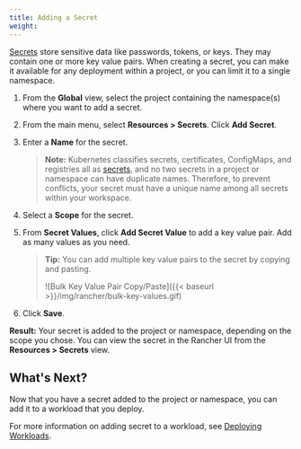 ```yaml
---
title: Adding a Secret
weight: 
---
```


[Secrets](https://kubernetes.io/docs/concepts/configuration/secret/#overview-of-secrets) store sensitive data like passwords, tokens, or keys. They may contain one or more key value pairs.
When creating a secret, you can make it available for any deployment within a project, or you can limit it to a single namespace.

1. From the **Global** view, select the project containing the namespace(s) where you want to add a secret.

1. From the main menu, select **Resources > Secrets**. Click **Add Secret**.

1. Enter a **Name** for the secret.

    >**Note:** Kubernetes classifies secrets, certificates, ConfigMaps, and registries all as [secrets](https://kubernetes.io/docs/concepts/configuration/secret/), and no two secrets in a project or namespace can have duplicate names. Therefore, to prevent conflicts, your secret must have a unique name among all secrets within your workspace.

1. Select a **Scope** for the secret.

1. From **Secret Values**, click **Add Secret Value** to add a key value pair. Add as many values as you need.

	>**Tip:** You can add multiple key value pairs to the secret by copying and pasting.
	>
	> ![Bulk Key Value Pair Copy/Paste]({{< baseurl >}}/img/rancher/bulk-key-values.gif)

1. Click **Save**.
	

**Result:** Your secret is added to the project or namespace, depending on the scope you chose. You can view the secret in the Rancher UI from the **Resources > Secrets** view.

## What's Next?

Now that you have a secret added to the project or namespace, you can add it to a workload that you deploy.

For more information on adding secret to a workload, see [Deploying Workloads](../../workloads/deploy-workloads).
